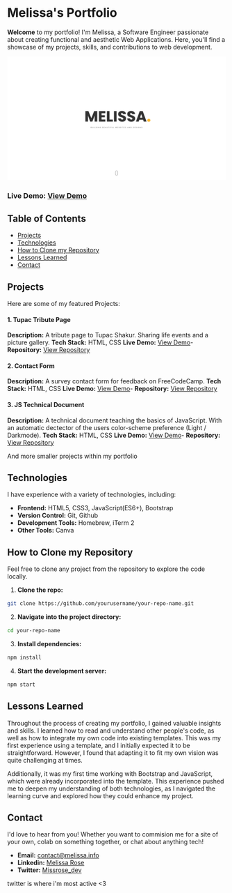 # Melissa's Portfolio

**Welcome** to my portfolio! I'm Melissa, a Software Engineer passionate about creating functional and aesthetic Web Applications. Here, you'll find a showcase of my projects, skills, and contributions to web development.

![Portfolio Screenshot](img/screenshot.png)

### Live Demo: [View Demo](https://melissarose.info)

## Table of Contents
- [Projects](#projects)
- [Technologies](#technologies)
- [How to Clone my Repository](#how-to-clone-my-repository)
- [Lessons Learned](#lessons-learned)
- [Contact](#contact)

## Projects

Here are some of my featured Projects:

#### 1. Tupac Tribute Page
**Description:** A tribute page to Tupac Shakur. Sharing life events and a picture gallery.
**Tech Stack:** HTML, CSS
**Live Demo:** [View Demo]()- <!-- ? INSERT LINK HERE -->
**Repository:** [View Repository]() <!-- ? insert link here -->

#### 2. Contact Form
**Description:** A survey contact form for feedback on FreeCodeCamp.
**Tech Stack:** HTML, CSS
**Live Demo:** [View Demo]()- <!-- ? INSERT LINK HERE -->
**Repository:** [View Repository]() <!-- ? insert link here -->

#### 3. JS Technical Document
**Description:** A technical document teaching the basics of JavaScript. With an automatic dectector of the users color-scheme preference (Light / Darkmode).
**Tech Stack:** HTML, CSS
**Live Demo:** [View Demo]()- <!-- ? INSERT LINK HERE -->
**Repository:** [View Repository]() <!-- ? insert link here -->

And more smaller projects within my portfolio 

## Technologies

I have experience with a variety of technologies, including:
- **Frontend:** HTML5, CSS3, JavaScript(ES6+), Bootstrap
- **Version Control:** Git, Github
- **Development Tools:** Homebrew, iTerm 2
- **Other Tools:** Canva

## How to Clone my Repository

Feel free to clone any project from the repository to explore the code locally.

1. **Clone the repo:**
```bash
git clone https://github.com/yourusername/your-repo-name.git 
```

2. **Navigate into the project directory:**
```bash
cd your-repo-name
```

3. **Install dependencies:**
```bash
npm install
```

4. **Start the development server:**
```bash
npm start
```
## Lessons Learned

Throughout the process of creating my portfolio, I gained valuable insights and skills. I learned how to read and understand other people's code, as well as how to integrate my own code into existing templates. This was my first experience using a template, and I initially expected it to be straightforward. However, I found that adapting it to fit my own vision was quite challenging at times.

Additionally, it was my first time working with Bootstrap and JavaScript, which were already incorporated into the template. This experience pushed me to deepen my understanding of both technologies, as I navigated the learning curve and explored how they could enhance my project.

## Contact

I'd love to hear from you! Whether you want to commision me for a site of your own, colab on something together, or chat about anything tech!

- **Email:** [contact@melissa.info](contact@melissa.info)
- **Linkedin:** [Melissa Rose](https://linkedin.com/in/melissaphyn)
- **Twitter:** [Missrose_dev](https://twitter.com/missrose_dev) 

twitter is where i'm most active <3